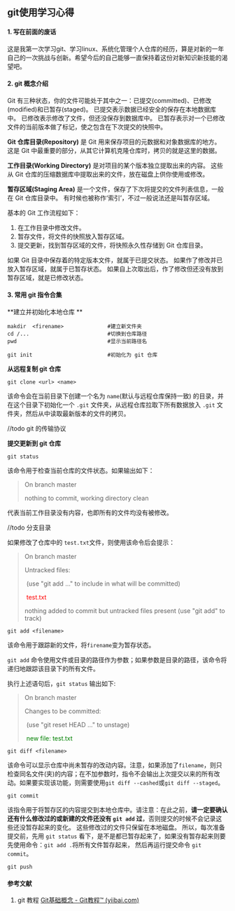 ## git使用学习心得

#### 1. 写在前面的废话

这是我第一次学习git、学习linux、系统化管理个人仓库的经历，算是对新的一年自己的一次挑战与创新。希望今后的自己能够一直保持着这份对新知识新技能的渴望吧。



#### **2. git 概念介绍**

Git 有三种状态，你的文件可能处于其中之一：已提交(committed)、已修改(modified)和已暂存(staged)。 已提交表示数据已经安全的保存在本地数据库中。 已修改表示修改了文件，但还没保存到数据库中。 已暂存表示对一个已修改文件的当前版本做了标记，使之包含在下次提交的快照中。

**Git 仓库目录(Repository)** 是 Git 用来保存项目的元数据和对象数据库的地方。 这是 Git 中最重要的部分，从其它计算机克隆仓库时，拷贝的就是这里的数据。

**工作目录(Working Directory)** 是对项目的某个版本独立提取出来的内容。 这些从 Git 仓库的压缩数据库中提取出来的文件，放在磁盘上供你使用或修改。

**暂存区域(Staging Area)** 是一个文件，保存了下次将提交的文件列表信息，一般在 Git 仓库目录中。 有时候也被称作‘索引’，不过一般说法还是叫暂存区域。

基本的 Git 工作流程如下：

1. 在工作目录中修改文件。
2. 暂存文件，将文件的快照放入暂存区域。
3. 提交更新，找到暂存区域的文件，将快照永久性存储到 Git 仓库目录。

如果 Git 目录中保存着的特定版本文件，就属于已提交状态。 如果作了修改并已放入暂存区域，就属于已暂存状态。 如果自上次取出后，作了修改但还没有放到暂存区域，就是已修改状态。





#### 3. 常用 git 指令合集

**建立并初始化本地仓库 **

```shell
makdir	<firename>	 			#建立新文件夹
cd /...		        			#切换到仓库路径
pwd					 			#显示当前路径名

git init						#初始化为 git 仓库
```



**从远程复制 git 仓库**

```shell
git clone <url> <name>
```

该命令会在当前目录下创建一个名为 `name`(默认与远程仓库保持一致) 的目录，并在这个目录下初始化一个 `.git` 文件夹，从远程仓库拉取下所有数据放入 `.git` 文件夹，然后从中读取最新版本的文件的拷贝。

//todo git 的传输协议



**提交更新到 git 仓库**

```shell
git status
```

该命令用于检查当前仓库的文件状态。如果输出如下：

> On branch master
>
> nothing to commit, working directory clean

代表当前工作目录没有内容，也即所有的文件均没有被修改。

//todo 分支目录

如果修改了仓库中的 `test.txt`文件，则使用该命令后会提示：

> On branch master
>
> Untracked files:  
>
> ​      (use "git add <file>..." to include in what will be committed)     
>
> ​		<font color=Red>test.txt</font>
>
> nothing added to commit but untracked files present (use "git add" to track)



```shell
git add <filename>
```

该命令用于跟踪新的文件，将`firename`变为暂存状态。

`git add` 命令使用文件或目录的路径作为参数；如果参数是目录的路径，该命令将递归地跟踪该目录下的所有文件。

执行上述语句后，`git status` 输出如下:

> On branch master 
>
> Changes to be committed:  
>
> ​    (use "git reset HEAD <file>..." to unstage)     
>
> ​		<font color=green> new file: test.txt</font>



```shell
git diff <filename>
```

该命令可以显示仓库中尚未暂存的改动内容。注意，如果添加了`filename`，则只检查同名文件(夹)的内容；在不加参数时，指令不会输出上次提交以来的所有改动。如果要实现该功能，则需要使用`git diff --cashed`或`git diff --staged`。



```shell
git commit
```

该指令用于将暂存区的内容提交到本地仓库中。请注意：在此之前，**请一定要确认还有什么修改过的或新建的文件还没有 `git add` 过**，否则提交的时候不会记录这些还没暂存起来的变化。 这些修改过的文件只保留在本地磁盘。 所以，每次准备提交前，先用 `git status` 看下，是不是都已暂存起来了，如果没有暂存起来则要先使用命令：`git add .`将所有文件暂存起来， 然后再运行提交命令 `git commit`。



```shell
git push
```



#### 参考文献

1. git 教程 [Git基础概念 - Git教程™ (yiibai.com)](https://www.yiibai.com/git/git_basic_concepts.html)







